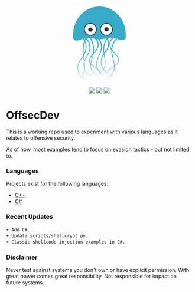 <p align="center">
  <img src="_resources/img/0000.png">
  <br><br>
  <a href="https://twitter.com/m8r0wn">
    <img src="https://img.shields.io/twitter/follow/m8r0wn?color=blue&label=Twitter&logo=twitter&style=plastic">
  </a>
  <a href="https://github.com/m8r0wn">
    <img src="https://img.shields.io/github/followers/m8r0wn?color=gray&label=GitHub&logo=github&style=plastic">
  </a>
  <a href="https://github.com/sponsors/m8r0wn">
    <img src="https://img.shields.io/badge/Sponsor-GitHub-red?style=plastic&logo=github">
  </a>
</p>

# OffsecDev
This is a working repo used to experiment with various languages as it relates to offensive security. 

As of now, most examples tend to focus on evasion tactics - but not limited to. 

### Languages
Projects exist for the following languages:
* [C++](cpp/)
* [C#](cs/)

### Recent Updates
```txt
+ Add C#.
+ Update scripts/shellcrypt.py.
+ Classic shellcode injection examples in C#.
```

### Disclaimer
Never test against systems you don't own or have explicit permission. With great power comes great responsibility. Not responsible for impact on future systems.
